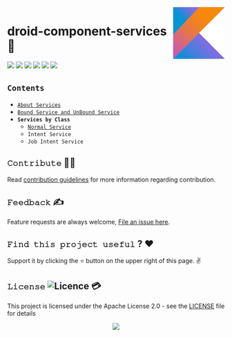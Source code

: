 <img src="https://github.com/devrath/devrath/blob/master/images/kotlin_logo.png" align="right" title="Kotlin Logo" width="120">

# droid-component-services 🧞‍
<p align="left">
<a><img src="https://img.shields.io/badge/Android-services-brightgreen"></a>
<a><img src="https://img.shields.io/badge/Service%20Component-Normal%20Service-blue"></a>
<a><img src="https://img.shields.io/badge/Service%20Component-Intent%20Service-green"></a>
<a><img src="https://img.shields.io/badge/Service%20Component-Job%20Intent%20Service-orange"></a>
<a><img src="https://img.shields.io/badge/Service-Foreground%20Service-yellow"></a>
<a><img src="https://img.shields.io/badge/Service-Background%20Service-red"></a>
</p>


## `Contents`
* [`About Services`](https://github.com/devrath/droid-component-services/wiki/About-services)
* [`Bound Service and UnBound Service`](https://github.com/devrath/droid-component-services/wiki/Bound-Service-and-UnBound-Service)
* **`Services by Class`**
  * [`Normal Service`](https://github.com/devrath/droid-component-services/wiki/Normal-Service)
  * `Intent Service`
  * `Job Intent Service`


## **`𝙲𝚘𝚗𝚝𝚛𝚒𝚋𝚞𝚝𝚎`** 🙋‍♂️
Read [contribution guidelines](CONTRIBUTING.md) for more information regarding contribution.

## **`𝙵𝚎𝚎𝚍𝚋𝚊𝚌𝚔`** ✍️ 
Feature requests are always welcome, [File an issue here](https://github.com/devrath/droid-component-services/issues/new).

## **`𝙵𝚒𝚗𝚍 𝚝𝚑𝚒𝚜 𝚙𝚛𝚘𝚓𝚎𝚌𝚝 𝚞𝚜𝚎𝚏𝚞𝚕`** ? ❤️
Support it by clicking the ⭐ button on the upper right of this page. ✌️

## **`𝙻𝚒𝚌𝚎𝚗𝚜𝚎`** ![Licence](https://img.shields.io/github/license/google/docsy) :credit_card:
This project is licensed under the Apache License 2.0 - see the [LICENSE](https://github.com/devrath/droid-component-services/blob/main/LICENSE) file for details


<p align="center">
<a><img src="https://forthebadge.com/images/badges/built-for-android.svg"></a>
</p>
